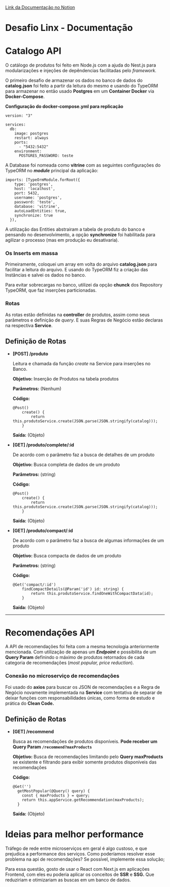 <a href="https://www.notion.so/Desafio-Linx-Documenta-o-e172e77bd06a40c4a3b0ba03f42fa2e0">Link da Documentação no Notion</a>

# Desafio Linx - Documentação

# Catalogo API

O catálogo de produtos foi feito em Node.js com a ajuda do Nest.js para modularizações e injeções de depêndencias facilitadas pelo *framework.*

O primeiro desafio de armazenar os dados no banco de dados do **catalog.json** foi feito a partir da leitura do mesmo e usando do TypeORM para armazenar no então usado **Postgres** em um **Container Docker** via **Docker-Compose**.

**Configuração do docker-compose.yml para replicação**

```tsx
version: "3"

services:
  db:
    image: postgres
    restart: always
    ports:
      - "5432:5432"
    environment:
      POSTGRES_PASSWORD: teste
```

A Database foi nomeada como **vitrine** com as seguintes configurações do TypeORM no ***module*** principal da aplicação:

```tsx
imports: [TypeOrmModule.forRoot({
    type: 'postgres',
    host: 'localhost',
    port: 5432,
    username: 'postgres',
    password: 'teste',
    database: 'vitrine',
    autoLoadEntities: true,
    synchronize: true
  }),
```

A utilização das Entities abstrairam a tabela de produto do banco e pensando no desenvolvimento, a opção **synchronize** foi habilitada para agilizar o processo (mas em produção eu desativaria).

### **Os Inserts em massa**

Primeiramente, coloquei um array em volta do arquivo **catalog.json** para facilitar a leitura do arquivo. E usando do TypeORM fiz a criação das Instâncias e salvei os dados no banco.

Para evitar sobrecargas no banco, utilizei da opção **chunck** dos Repository TypeORM, que faz inserções particionadas.

### Rotas

As rotas estão definidas na **controller** de produtos, assim como seus parâmetros e definição de *query*. E suas Regras de Negócio estão declaras na respectiva **Service**.

## Definição de Rotas

- **[POST] /produto**

    Leitura e chamada da função *create* na Service para inserções no Banco.

    **Objetivo:** Inserção de Produtos na tabela produtos

    **Parâmetros:** (Nenhum)

    **Código:**

    ```tsx
    @Post()
        create() {
            return this.produtoService.create(JSON.parse(JSON.stringify(catalog)));
        }
    ```

    **Saída:** (Objeto)

- **[GET] /produto/complete/:id**

    De acordo com o parâmetro faz a busca de detalhes de um produto

    **Objetivo:** Busca completa de dados de um produto

    **Parâmetros:** (string)

    **Código:**

    ```tsx
    @Post()
        create() {
            return this.produtoService.create(JSON.parse(JSON.stringify(catalog)));
        }
    ```

    **Saída:** (Objeto)

- **[GET] /produto/compact/:id**

    De acordo com o parâmetro faz a busca de algumas informações de um produto

    **Objetivo:** Busca compacta de dados de um produto

    **Parâmetros:** (string)

    **Código:**

    ```tsx
    @Get('compact/:id')
        findCompactDetails(@Param('id') id: string) {
            return this.produtoService.findOneWithCompactData(id);
        }
    ```

    **Saída:** (Objeto)

---

# Recomendações API

A API de recomendações foi feita com a mesma tecnologia anteriormente mencionada. Com utilização de apenas um ***Endpoint*** e possibilita de um **Query Param** definindo o máximo de produtos retornados de cada categoria de recomendações (*most popular, price reduction*).

### Conexão no microserviço de recomendações

Foi usado do **axios** para buscar os JSON de recomendações e a Regra de Negócio novamente implementada na **Service** com tentativa de separar de deixar funções com responsabilidades únicas, como forma de estudo e prática do **Clean Code.**

## Definição de Rotas

- **[GET] /recommend**

    Busca as recomendações de produtos disponíveis. **Pode receber um Query Param
    `/recommend?maxProducts`**

    **Objetivo:** Busca de recomendações limitando pelo **Query maxProducts** se existente e filtrando para exibir somente produtos disponíveis das recomendações

    **Código:**

    ```tsx
    @Get('')
      getMostPopular(@Query() query) {
        const { maxProducts } = query;
        return this.appService.getRecommendation(maxProducts);
      }
    ```

    **Saída:** (Objeto)

# Ideias para melhor performance

Tráfego de rede entre microserviços em geral é algo custoso, e que prejudica a
performance dos serviços. Como poderíamos resolver esse problema na api de
recomendações? Se possível, implemente essa solução;

Para essa questão, gosto de usar o React com Next.js em aplicações Frontend, com eles eu poderia aplicar os conceitos de **SSR** e **SSG.** Que reduziriam e otimizariam as buscas em um banco de dados.
